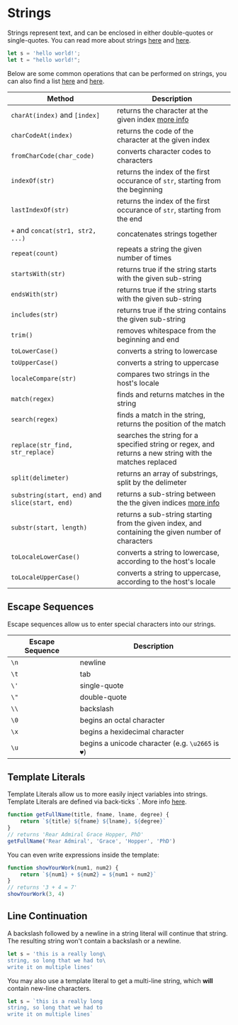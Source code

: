 
# Strings

Strings represent text, and can be enclosed in either double-quotes or single-quotes. You can read more about strings [here](https://developer.mozilla.org/en-US/docs/Web/JavaScript/Reference/Global_Objects/String) and [here](https://www.w3schools.com/js/js_string_methods.asp).

```javascript
let s = 'hello world!';
let t = "hello world!";
```

Below are some common operations that can be performed on strings, you can also find a list [here](https://developer.mozilla.org/en-US/docs/Learn/JavaScript/First_steps/Useful_string_methods) and [here](https://www.w3schools.com/js/js_string_methods.asp).

|Method|Description|
|--- |--- |
|`charAt(index)` and `[index]`| returns the character at the given index [more info](https://stackoverflow.com/questions/5943726/string-charatx-or-stringx)|
|`charCodeAt(index)`| returns the code of the character at the given index |
|`fromCharCode(char_code)`| converts character codes to characters |
|`indexOf(str)`| returns the index of the first occurance of `str`, starting from the beginning|
|`lastIndexOf(str)`|returns the index of the first occurance of `str`, starting from the end|
|`+` and `concat(str1, str2, ...)`| concatenates strings together |
|`repeat(count)`|repeats a string the given number of times|
|`startsWith(str)`|returns true if the string starts with the given sub-string|
|`endsWith(str)`|returns true if the string starts with the given sub-string|
|`includes(str)`|returns true if the string contains the given sub-string|
|`trim()`|removes whitespace from the beginning and end|
|`toLowerCase()`|converts a string to lowercase|
|`toUpperCase()`|converts a string to uppercase|
|`localeCompare(str)`|compares two strings in the host's locale|
|`match(regex)`|finds and returns matches in the string|
|`search(regex)`|finds a match in the string, returns the position of the match|
|`replace(str_find, str_replace)`|searches the string for a specified string or regex, and returns a new string with the matches replaced|
|`split(delimeter)`|returns an array of substrings, split by the delimeter|
|`substring(start, end)` and `slice(start, end)`|returns a sub-string between the the given indices [more info](https://stackoverflow.com/questions/2243824/what-is-the-difference-between-string-slice-and-string-substring)|
|`substr(start, length)`|returns a sub-string starting from the given index, and containing the given number of characters|
|`toLocaleLowerCase()`|converts a string to lowercase, according to the host's locale|
|`toLocaleUpperCase()`|converts a string to uppercase, according to the host's locale|




## Escape Sequences

Escape sequences allow us to enter special characters into our strings.


| Escape Sequence | Description |
| --- | --- |
| `\n` | newline |
| `\t` | tab |
| `\'` | single-quote |
| `\"` | double-quote |
| `\\` | backslash |
| `\0` | begins an octal character |
| `\x` | begins a hexidecimal character |
| `\u` | begins a unicode character (e.g. `\u2665` is `♥`) |





## Template Literals

Template Literals allow us to more easily inject variables into strings. Template Literals are defined via back-ticks `. More info [here](https://developer.mozilla.org/en-US/docs/Web/JavaScript/Reference/Template_literals).


```javascript
function getFullName(title, fname, lname, degree) {
    return `${title} ${fname} ${lname}, ${degree}`
}
// returns 'Rear Admiral Grace Hopper, PhD'
getFullName('Rear Admiral', 'Grace', 'Hopper', 'PhD')
```

You can even write expressions inside the template:
```javascript
function showYourWork(num1, num2) {
    return `${num1} + ${num2} = ${num1 + num2}`
}
// returns '3 + 4 = 7'
showYourWork(3, 4)
```



## Line Continuation

A backslash followed by a newline in a string literal will continue that string. The resulting string won't contain a backslash or a newline.

```javascript
let s = 'this is a really long\
string, so long that we had to\
write it on multiple lines'
```

You may also use a template literal to get a multi-line string, which **will** contain new-line characters.

```javascript
let s = `this is a really long
string, so long that we had to
write it on multiple lines`
```
